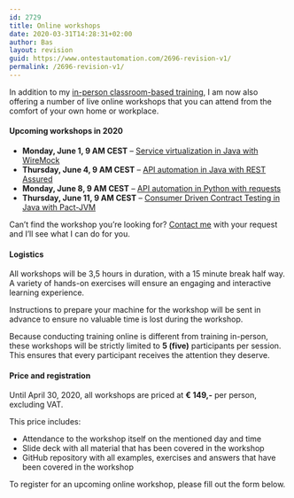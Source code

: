 ```yaml
---
id: 2729
title: Online workshops
date: 2020-03-31T14:28:31+02:00
author: Bas
layout: revision
guid: https://www.ontestautomation.com/2696-revision-v1/
permalink: /2696-revision-v1/
---
```

In addition to my [in-person classroom-based training](https://www.ontestautomation.com/training/), I am now also offering a number of live online workshops that you can attend from the comfort of your own home or workplace.

#### Upcoming workshops in 2020

  * **Monday, June 1, 9 AM CEST** &#8211; [Service virtualization in Java with WireMock](https://www.ontestautomation.com/training/service-virtualization-with-wiremock/)
  * **Thursday, June 4, 9 AM CEST** &#8211; [API automation in Java with REST Assured](https://www.ontestautomation.com/training/automating-your-api-tests/)
  * **Monday, June 8, 9 AM CEST** &#8211; [API automation in Python with requests](https://www.ontestautomation.com/training/automating-your-api-tests/) 
  * **Thursday, June 11, 9 AM CEST** &#8211; [Consumer Driven Contract Testing in Java with Pact-JVM](https://www.ontestautomation.com/training/getting-started-with-consumer-driven-contract-testing/) 

Can&#8217;t find the workshop you&#8217;re looking for? [Contact me](https://www.ontestautomation.com/contact/) with your request and I&#8217;ll see what I can do for you.

#### Logistics

All workshops will be 3,5 hours in duration, with a 15 minute break half way. A variety of hands-on exercises will ensure an engaging and interactive learning experience.

Instructions to prepare your machine for the workshop will be sent in advance to ensure no valuable time is lost during the workshop.

Because conducting training online is different from training in-person, these workshops will be strictly limited to **5 (five)** participants per session. This ensures that every participant receives the attention they deserve.

#### Price and registration

Until April 30, 2020, all workshops are priced at **€ 149,-** per person, excluding VAT.

This price includes:

  * Attendance to the workshop itself on the mentioned day and time 
  * Slide deck with all material that has been covered in the workshop
  * GitHub repository with all examples, exercises and answers that have been covered in the workshop

To register for an upcoming online workshop, please fill out the form below.

<div role="form" class="wpcf7" id="wpcf7-f2695-o23" lang="en-US" dir="ltr">
  <div class="screen-reader-response" role="alert" aria-live="polite">
  </div>
</div>
